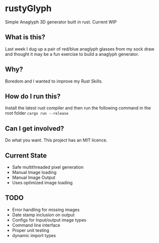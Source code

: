 # rustyGlyph
Simple Anaglyph 3D generator built in rust. Current WIP

## What is this? 

Last week I dug up a pair of red/blue anaglyph glasses from my sock draw and thought it may be a fun exercise to build a anaglyph generator. 

## Why?

Boredom and I wanted to improve my Rust Skills. 

## How do I run this? 

Install the latest rust compiler and then run the following command in the root folder `cargo run --release`

## Can I get involved? 

Do what you want. This project has an MIT licence. 

## Current State
* Safe multithreaded pixel generation
* Manual Image loading
* Manual Image Output
* Uses optimized image loading

## TODO
* Error handling for missing images
* Date stamp inclusion on output
* Configs for Input/output image types
* Command line interface
* Proper unit testing
* dynamic import types
